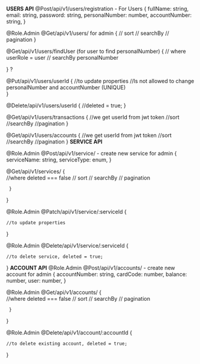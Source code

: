 
**USERS API**
@Post/api/v1/users/registration - For Users
{
	fullName: string,
	email: string,
	password: string,
  personalNumber: number,
  accountNumber: string, 
}

@Role.Admin
@Get/api/v1/users/ for admin
{
	// sort
	// searchBy
	// pagination
}

@Get/api/v1/users/findUser (for user to find personalNumber) 
{
      // where userRole = user
	// searchBy personalNumber 
	
}  ? 


@Put/api/v1/users/userId
{
	    //to update properties 
      //Is not allowed to change personalNumber and accountNumber (UNIQUE)  
}

@Delete/api/v1/users/userId
{
	//deleted = true;
}


@Get/api/v1/users/transactions
{
     //we get userId from jwt token
     //sort
     //searchBy
     //pagination
}

@Get/api/v1/users/accounts
{
     //we get userId from jwt token
     //sort
     //searchBy
     //pagination
}
**SERVICE API**

@Role.Admin
@Post/api/v1/service/ - create new service for admin
{
	serviceName: string,
	serviceType: enum,
}


@Get/api/v1/services/ 
{      
      //where deleted === false 
	// sort
	// searchBy
	// pagination

     }
}



@Role.Admin
@Patch/api/v1/service/:serviceId
{     

	//to update properties 
     
   
}


@Role.Admin
@Delete/api/v1/service/:serviceId
{     
      
	//to delete service, deleted = true;
}
**ACCOUNT API**
@Role.Admin
@Post/api/v1/accounts/ - create new account for admin
{
	accountNumber: string,
	cardCode: number,
	balance: number, 
        user: number, 
}


@Role.Admin
@Get/api/v1/accounts/ 
{      
      //where deleted === false 
	// sort
	// searchBy
	// pagination

     }
}





@Role.Admin
@Delete/api/v1/account/:accountId
{     
      
	//to delete existing account, deleted = true;
}
